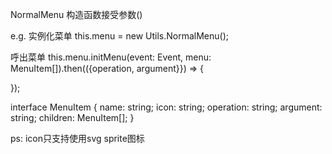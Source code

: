 NormalMenu  构造函数接受参数()

e.g.
实例化菜单
this.menu = new Utils.NormalMenu();

呼出菜单
this.menu.initMenu(event: Event, menu: MenuItem[]).then(({operation, argument}}) => {
   
});

interface MenuItem {
    name: string;
    icon: string;
    operation: string;
    argument: string;
    children: MenuItem[];
}


ps: icon只支持使用svg sprite图标
